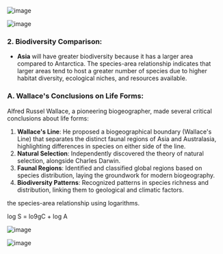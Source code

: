 ![image](https://github.com/user-attachments/assets/e75a2b7a-edb4-4f3d-b024-1f3e306562e5)


![image](https://github.com/user-attachments/assets/b93047f7-b673-4828-bb70-e5da10e92543)




 
### 2. Biodiversity Comparison:
- **Asia** will have greater biodiversity because it has a larger area compared to Antarctica. The species-area relationship indicates that larger areas tend to host a greater number of species due to higher habitat diversity, ecological niches, and resources available.

### A. Wallace's Conclusions on Life Forms:
Alfred Russel Wallace, a pioneering biogeographer, made several critical conclusions about life forms:
1. **Wallace's Line**: He proposed a biogeographical boundary (Wallace's Line) that separates the distinct faunal regions of Asia and Australasia, highlighting differences in species on either side of the line.
2. **Natural Selection**: Independently discovered the theory of natural selection, alongside Charles Darwin.
3. **Faunal Regions**: Identified and classified global regions based on species distribution, laying the groundwork for modern biogeography.
4. **Biodiversity Patterns**: Recognized patterns in species richness and distribution, linking them to geological and climatic factors.
 







the species-area relationship using logarithms.


log S = lo9gC + log A


![image](https://github.com/user-attachments/assets/8bb638ed-35bd-47b6-a434-1dc77f10ac8a)




![image](https://github.com/user-attachments/assets/bf002884-b50a-4dee-bf21-0ff557092fe6)










